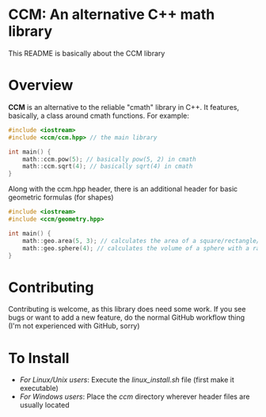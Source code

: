 # CCM: An alternative C++ math library 
This README is basically about the CCM library
# Overview
**CCM** is an alternative to the reliable "cmath" library in C++. It features, basically, a class around cmath functions. For example:
  ```cpp
  #include <iostream>
  #include <ccm/ccm.hpp> // the main library
  
  int main() {
      math::ccm.pow(5); // basically pow(5, 2) in cmath
      math::ccm.sqrt(4); // basically sqrt(4) in cmath
  }
  ```
  Along with the ccm.hpp header, there is an additional header for basic geometric formulas (for shapes)
  
  ```cpp
  #include <iostream>
  #include <ccm/geometry.hpp>
  
  int main() {
      math::geo.area(5, 3); // calculates the area of a square/rectangle/parallelogram with a height of 5 and a width of 3
      math::geo.sphere(4); // calculates the volume of a sphere with a radius of 4 units
  }
  ```
  # Contributing
  Contributing is welcome, as this library does need some work. If you see bugs or want to add a new feature, do the normal GitHub workflow thing (I'm not experienced with GitHub, sorry)
  
  # To Install
  * *For Linux/Unix users*: Execute the *linux_install.sh* file (first make it executable)
  * *For Windows users*: Place the *ccm* directory wherever header files are usually located
